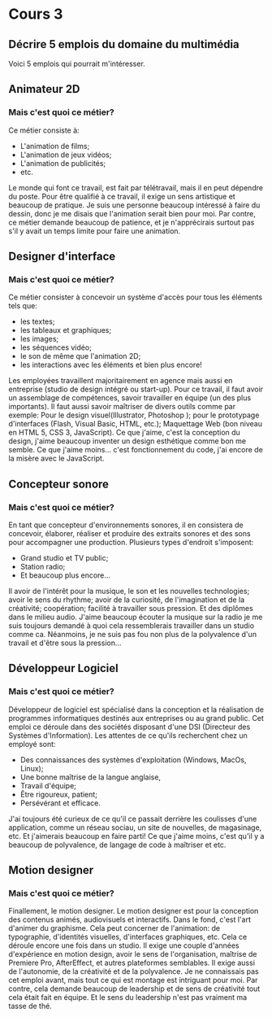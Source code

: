 # Cours 3
## Décrire 5 emplois du domaine du multimédia
Voici 5 emplois qui pourrait m'intéresser.

## Animateur 2D
### Mais c'est quoi ce métier?
Ce métier consiste à: 
* L'animation de films; 
* L'animation de jeux vidéos; 
* L'animation de publicités;
* etc. 

Le monde qui font ce travail, est fait par télétravail, mais il en peut dépendre du poste.
Pour être qualifié à ce travail, il exige un sens artistique et beaucoup de pratique. 
Je suis une personne beaucoup intéressé à faire du dessin, donc je me disais que l'animation serait bien pour moi.
Par contre, ce métier demande beaucoup de patience, et je n'apprécirais surtout pas s'il y avait un temps limite pour faire une animation.

## Designer d'interface
### Mais c'est quoi ce métier?
Ce métier consister à concevoir un système d'accès pour tous les éléments tels que:
* les textes; 
* les tableaux et graphiques; 
* les images; 
* les séquences vidéo; 
* le son de même que l'animation 2D; 
* les interactions avec les éléments et bien plus encore!

Les employées travaillent majoritairement en agence mais aussi en entreprise (studio de design intégré ou start-up).
Pour ce travail, il faut avoir un assemblage de compétences, savoir travailler en équipe (un des plus importants). Il faut aussi savoir maîtriser de divers outils comme par exemple: Pour le design visuel(Illustrator, Photoshop ); pour le prototypage d'interfaces (Flash, Visual Basic, HTML, etc.); Maquettage Web (bon niveau en HTML 5, CSS 3, JavaScript).
Ce que j'aime, c'est la conception du design, j'aime beaucoup inventer un design esthétique comme bon me semble. 
Ce que j'aime moins... c'est fonctionnement du code, j'ai encore de la misère avec le JavaScript.

## Concepteur sonore
### Mais c'est quoi ce métier?
En tant que concepteur d'environnements sonores, il en consistera de concevoir, élaborer, réaliser et produire des extraits sonores et des sons pour accompagner une production. 
Plusieurs types d'endroit s'imposent: 
* Grand studio et TV public; 
* Station radio; 
* Et beaucoup plus encore... 

Il avoir de l'intérêt pour la musique, le son et les nouvelles technologies; avoir le sens du rhythme; avoir de la curiosité, de l'imagination et de la créativité; coopération; facilité à travailler sous pression. Et des diplômes dans le milieu audio.
J'aime beaucoup écouter la musique sur la radio je me suis toujours demandé à quoi cela ressemblerais travailler dans un studio comme ca. Néanmoins, je ne suis pas fou non plus de la polyvalence d'un travail et d'être sous la pression...

## Développeur Logiciel
### Mais c'est quoi ce métier?
Développeur de logiciel est spécialisé dans la conception et la réalisation de programmes informatiques destinés aux entreprises ou au grand public. 
Cet emploi ce déroule dans des sociétés disposant d'une DSI (Directeur des Systèmes d'Information).
Les attentes de ce qu'ils recherchent chez un employé sont: 
* Des connaissances des systèmes d'exploitation (Windows, MacOs, Linux); 
* Une bonne maîtrise de la langue anglaise, 
* Travail d'équipe; 
* Être rigoureux, patient; 
* Persévérant et efficace. 

J'ai toujours été curieux de ce qu'il ce passait derrière les coulisses d'une application, comme un réseau sociau, un site de nouvelles, de magasinage, etc. Et j'aimerais beaucoup en faire parti!
Ce que j'aime moins, c'est qu'il y a beaucoup de polyvalence, de langage de code à maîtriser et etc. 

## Motion designer
### Mais c'est quoi ce métier?
Finallement, le motion designer. Le motion designer est pour la conception des contenus animés, audiovisuels et interactifs. Dans le fond, c'est l'art d'animer du graphisme. Cela peut concerner de l'animation: de typographie, d'identités visuelles, d'interfaces graphiques, etc.
Cela ce déroule encore une fois dans un studio.
Il exige une couple d'années d'expérience en motion design, avoir le sens de l'organisation, maîtrise de Premiere Pro, AfterEffect, et autres plateformes semblables. Il exige aussi de l'autonomie, de la créativité et de la polyvalence.
Je ne connaissais pas cet emploi avant, mais tout ce qui est montage est intriguant pour moi.
Par contre, cela demande beaucoup de leadership et de sens de créativité tout cela était fait en équipe. Et le sens du leadership n'est pas vraiment ma tasse de thé.


